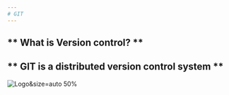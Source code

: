 ```yaml
---
# GIT
---
```

** What is Version control? **
---
** GIT is a distributed version control system **
---
![Logo](assets/git_distributed_vcs)&size=auto 50%
